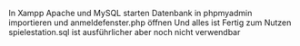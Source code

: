 In Xampp Apache und MySQL starten
Datenbank in phpmyadmin importieren und anmeldefenster.php öffnen
Und alles ist Fertig zum Nutzen
spielestation.sql ist ausführlicher aber noch nicht verwendbar